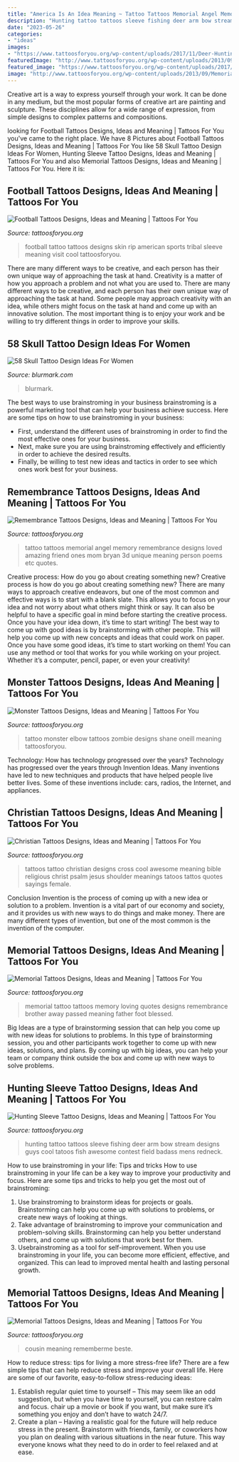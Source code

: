 ```yaml
---
title: "America Is An Idea Meaning ~ Tattoo Tattoos Memorial Angel Memory Remembrance Designs Loved Amazing Friend Ones Mom Bryan 3d Unique Meaning Person Poems Etc Quotes"
description: "Hunting tattoo tattoos sleeve fishing deer arm bow stream designs guys cool tatoos fish awesome contest field badass mens redneck"
date: "2023-05-26"
categories:
- "ideas"
images:
- "https://www.tattoosforyou.org/wp-content/uploads/2017/11/Deer-Hunting-Sleeve-Tattoo.jpg"
featuredImage: "http://www.tattoosforyou.org/wp-content/uploads/2013/09/Christian-Tattoo-Ideas.jpg"
featured_image: "https://www.tattoosforyou.org/wp-content/uploads/2017/11/Deer-Hunting-Sleeve-Tattoo.jpg"
image: "http://www.tattoosforyou.org/wp-content/uploads/2013/09/Memorial-Tattoo.jpg"
---
```



Creative art is a way to express yourself through your work. It can be done in any medium, but the most popular forms of creative art are painting and sculpture. These disciplines allow for a wide range of expression, from simple designs to complex patterns and compositions.

	

		
looking for Football Tattoos Designs, Ideas and Meaning | Tattoos For You you've came to the right place. We have 8 Pictures about Football Tattoos Designs, Ideas and Meaning | Tattoos For You like 58 Skull Tattoo Design Ideas For Women, Hunting Sleeve Tattoo Designs, Ideas and Meaning | Tattoos For You and also Memorial Tattoos Designs, Ideas and Meaning | Tattoos For You. Here it is:
		
    
## Football Tattoos Designs, Ideas And Meaning | Tattoos For You

<img loading=lazy src="https://www.tattoosforyou.org/wp-content/uploads/2016/03/Football-Tattoos.jpg" onerror="this.onerror=null;this.src='https://tse4.mm.bing.net/th?id=OIP.uCg5bcpP9H_Ahrs_mvhSjgAAAA&amp;pid=15.1';" alt="Football Tattoos Designs, Ideas and Meaning | Tattoos For You">

_Source: tattoosforyou.org_

>football tattoo tattoos designs skin rip american sports tribal sleeve meaning visit cool tattoosforyou. 

	

There are many different ways to be creative, and each person has their own unique way of approaching the task at hand.
Creativity is a matter of how you approach a problem and not what you are used to. There are many different ways to be creative, and each person has their own unique way of approaching the task at hand. Some people may approach creativity with an idea, while others might focus on the task at hand and come up with an innovative solution. The most important thing is to enjoy your work and be willing to try different things in order to improve your skills.

    
## 58 Skull Tattoo Design Ideas For Women

<img loading=lazy src="https://www.blurmark.com/wp-content/uploads/2017/03/Water-Color-Skull-with-Flower-Tattoo-On-Thigh-768x768.jpg" onerror="this.onerror=null;this.src='https://tse2.mm.bing.net/th?id=OIP.MifhZ0-klUP1_jpdwvK__QHaHa&amp;pid=15.1';" alt="58 Skull Tattoo Design Ideas For Women">

_Source: blurmark.com_

>blurmark. 

	

The best ways to use brainstroming in your business
brainstroming is a powerful marketing tool that can help your business achieve success. Here are some tips on how to use brainstroming in your business: 
- First, understand the different uses of brainstroming in order to find the most effective ones for your business. 
- Next, make sure you are using brainstroming effectively and efficiently in order to achieve the desired results. 
- Finally, be willing to test new ideas and tactics in order to see which ones work best for your business.

    
## Remembrance Tattoos Designs, Ideas And Meaning | Tattoos For You

<img loading=lazy src="https://www.tattoosforyou.org/wp-content/uploads/2016/05/Remembrance-Tattoo.jpg" onerror="this.onerror=null;this.src='https://tse4.mm.bing.net/th?id=OIP.unOfN5zc_5z4Dl-O6DK96QHaJ4&amp;pid=15.1';" alt="Remembrance Tattoos Designs, Ideas and Meaning | Tattoos For You">

_Source: tattoosforyou.org_

>tattoo tattoos memorial angel memory remembrance designs loved amazing friend ones mom bryan 3d unique meaning person poems etc quotes. 

	

Creative process: How do you go about creating something new?
Creative process is how do you go about creating something new? There are many ways to approach creative endeavors, but one of the most common and effective ways is to start with a blank slate. This allows you to focus on your idea and not worry about what others might think or say. It can also be helpful to have a specific goal in mind before starting the creative process. Once you have your idea down, it’s time to start writing! The best way to come up with good ideas is by brainstorming with other people. This will help you come up with new concepts and ideas that could work on paper. Once you have some good ideas, it’s time to start working on them! You can use any method or tool that works for you while working on your project. Whether it’s a computer, pencil, paper, or even your creativity!

    
## Monster Tattoos Designs, Ideas And Meaning | Tattoos For You

<img loading=lazy src="https://www.tattoosforyou.org/wp-content/uploads/2016/03/Monster-Tattoo-Pictures.jpg" onerror="this.onerror=null;this.src='https://tse2.mm.bing.net/th?id=OIP.0-Qkl6m73OnuiLcpdsuA2AHaNa&amp;pid=15.1';" alt="Monster Tattoos Designs, Ideas and Meaning | Tattoos For You">

_Source: tattoosforyou.org_

>tattoo monster elbow tattoos zombie designs shane oneill meaning tattoosforyou. 

	

Technology: How has technology progressed over the years?
Technology has progressed over the years through Invention Ideas. Many inventions have led to new techniques and products that have helped people live better lives. Some of these inventions include: cars, radios, the Internet, and appliances.

    
## Christian Tattoos Designs, Ideas And Meaning | Tattoos For You

<img loading=lazy src="http://www.tattoosforyou.org/wp-content/uploads/2013/09/Christian-Tattoo-Ideas.jpg" onerror="this.onerror=null;this.src='https://tse4.mm.bing.net/th?id=OIP._J3NlV41pWOGZizGjcGNvAHaJ4&amp;pid=15.1';" alt="Christian Tattoos Designs, Ideas and Meaning | Tattoos For You">

_Source: tattoosforyou.org_

>tattoos tattoo christian designs cross cool awesome meaning bible religious christ psalm jesus shoulder meanings tatoos tattos quotes sayings female. 

	

Conclusion
Invention is the process of coming up with a new idea or solution to a problem. Invention is a vital part of our economy and society, and it provides us with new ways to do things and make money. There are many different types of invention, but one of the most common is the invention of the computer.

    
## Memorial Tattoos Designs, Ideas And Meaning | Tattoos For You

<img loading=lazy src="http://www.tattoosforyou.org/wp-content/uploads/2013/09/Memorial-Tattoo.jpg" onerror="this.onerror=null;this.src='https://tse3.mm.bing.net/th?id=OIP.LMHLAtAyOQqfb-wj6NRVAQHaFj&amp;pid=15.1';" alt="Memorial Tattoos Designs, Ideas and Meaning | Tattoos For You">

_Source: tattoosforyou.org_

>memorial tattoo tattoos memory loving quotes designs remembrance brother away passed meaning father foot blessed. 

	

Big Ideas are a type of brainstorming session that can help you come up with new ideas for solutions to problems. In this type of brainstorming session, you and other participants work together to come up with new ideas, solutions, and plans. By coming up with big ideas, you can help your team or company think outside the box and come up with new ways to solve problems.

    
## Hunting Sleeve Tattoo Designs, Ideas And Meaning | Tattoos For You

<img loading=lazy src="https://www.tattoosforyou.org/wp-content/uploads/2017/11/Deer-Hunting-Sleeve-Tattoo.jpg" onerror="this.onerror=null;this.src='https://tse2.mm.bing.net/th?id=OIP.bUKkkpN_cF3qik-XpR7yggHaJ4&amp;pid=15.1';" alt="Hunting Sleeve Tattoo Designs, Ideas and Meaning | Tattoos For You">

_Source: tattoosforyou.org_

>hunting tattoo tattoos sleeve fishing deer arm bow stream designs guys cool tatoos fish awesome contest field badass mens redneck. 

	

How to use brainstroming in your life: Tips and tricks
How to use brainstroming in your life can be a key way to improve your productivity and focus. Here are some tips and tricks to help you get the most out of brainstroming: 
1) Use brainstroming to brainstorm ideas for projects or goals. Brainstorming can help you come up with solutions to problems, or create new ways of looking at things. 
2) Take advantage of brainstroming to improve your communication and problem-solving skills. Brainstorming can help you better understand others, and come up with solutions that work best for them. 
3) Usebrainstroming as a tool for self-improvement. When you use brainstroming in your life, you can become more efficient, effective, and organized. This can lead to improved mental health and lasting personal growth.

    
## Memorial Tattoos Designs, Ideas And Meaning | Tattoos For You

<img loading=lazy src="https://www.tattoosforyou.org/wp-content/uploads/2013/10/Memorial-Tattoos-for-Sister-225x300.jpg" onerror="this.onerror=null;this.src='https://tse1.mm.bing.net/th?id=OIP.IYbVU0nDijXe51YFsOXEDAAAAA&amp;pid=15.1';" alt="Memorial Tattoos Designs, Ideas and Meaning | Tattoos For You">

_Source: tattoosforyou.org_

>cousin meaning rememberme beste. 

	

How to reduce stress: tips for living a more stress-free life?
There are a few simple tips that can help reduce stress and improve your overall life. Here are some of our favorite, easy-to-follow stress-reducing ideas: 
1. Establish regular quiet time to yourself – This may seem like an odd suggestion, but when you have time to yourself, you can restore calm and focus. chair up a movie or book if you want, but make sure it’s something you enjoy and don’t have to watch 24/7. 
2. Create a plan – Having a realistic goal for the future will help reduce stress in the present. Brainstorm with friends, family, or coworkers how you plan on dealing with various situations in the near future. This way everyone knows what they need to do in order to feel relaxed and at ease. 

